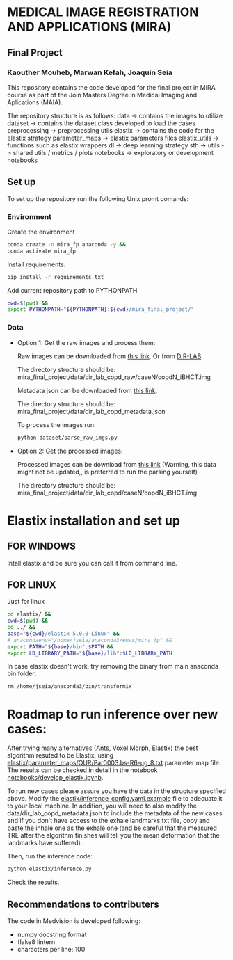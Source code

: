 # MEDICAL IMAGE REGISTRATION AND APPLICATIONS (MIRA)

## Final Project

### Kaouther Mouheb, Marwan Kefah, Joaquín Seia

This repository contains the code developed for the final project in MIRA course as part of the Join Masters Degree in Medical Imaging and Aplications (MAIA).

The repository structure is as follows:
    data -> contains the images to utilize
    dataset -> contains the dataset class developed to load the cases
    preprocessing -> preprocessing utils
    elastix -> contains the code for the elastix strategy
        parameter_maps -> elastix parameters files
        elastix_utils -> functions such as elastix wrappers
    dl -> deep learning strategy
        sth ->
    utils -> shared utils / metrics / plots
    notebooks -> exploratory or development notebooks

## Set up

To set up the repository run the following Unix promt comands:

### Environment
Create the environment

```bash
conda create -n mira_fp anaconda -y &&
conda activate mira_fp
```

Install requirements:
```bash
pip install -r requirements.txt
```

Add current repository path to PYTHONPATH
```bash
cwd=$(pwd) &&
export PYTHONPATH="${PYTHONPATH}:${cwd}/mira_final_project/"
```

### Data
- Option 1: Get the raw images and process them:

    Raw images can be downloaded from [this link](https://drive.google.com/file/d/1gc63UJqSrwcaQQKwD8R9KsIxtysZYzdf/view?usp=share_link). Or from [DIR-LAB](https://med.emory.edu/departments/radiation-oncology/research-laboratories/deformable-image-registration/downloads-and-reference-data/copdgene.html)

    The directory structure should be: mira_final_project/data/dir_lab_copd_raw/caseN/copdN_iBHCT.img
    
    Metadata json can be downloaded from [this link](https://drive.google.com/file/d/11QxECkvpHMwQcG90_r7Qu4fYm8wgNjea/view?usp=share_link).
    
    The directory structure should be: mira_final_project/data/dir_lab_copd_metadata.json
    
    To process the images run:
    ```bash
    python dataset/parse_raw_imgs.py
    ```

- Option 2: Get the processed images:

    Processed images can be download from [this link](https://drive.google.com/file/d/1OScdnhRwFZgIG7V47Jle2NYCseP5Uqmn/view?usp=share_link) (Warning, this data might not be updated,, is preferred to run the parsing yourself)

    The directory structure should be: mira_final_project/data/dir_lab_copd/caseN/copdN_iBHCT.img


# Elastix installation and set up
## FOR WINDOWS
Intall elastix and be sure you can call it from command line.

## FOR LINUX
Just for linux
``` bash
cd elastix/ &&
cwd=$(pwd) &&
cd ../ &&
base="${cwd}/elastix-5.0.0-Linux" &&
# anacondaenv="/home/jseia/anaconda3/envs/mira_fp" &&
export PATH="${base}/bin":$PATH &&
export LD_LIBRARY_PATH="${base}/lib":$LD_LIBRARY_PATH 
```

In case elastix doesn't work, try removing the binary from main anaconda bin folder:
```
rm /home/jseia/anaconda3/bin/transformix
```

# Roadmap to run inference over new cases:

After trying many alternatives (Ants, Voxel Morph, Elastix) the best algorithm resuted to be Elastix, using [elastix/parameter_maps/OUR/Par0003.bs-R6-ug_8.txt](elastix/parameter_maps/OUR/Par0003.bs-R6-ug_8.txt) parameter map file. The results can be checked in detail in the notebook [notebooks/develop_elastix.ipynb](notebooks/develop_elastix.ipynb).

To run new cases please assure you have the data in the structure specified above. Modify the [elastix/inference_config.yaml.example](elastix/inference_config.yaml.example) file to adecuate it to your local machine. 
In addition, you will need to also modify the data/dir_lab_copd_metadata.json to include the metadata of the new cases and if you don't have access to the exhale landmarks.txt file, copy and paste the inhale one as the exhale one (and be careful that the measured TRE after the algorithm finishes will tell you the mean deformation that the landmarks have suffered).

Then, run the inference code:

```bash
python elastix/inference.py
```

Check the results.

## Recommendations to contributers

The code in Medvision is developed following:
- numpy docstring format
- flake8 lintern
- characters per line: 100